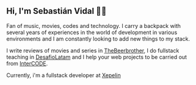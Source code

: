 ## Hi, I'm Sebastián Vidal 🤘🏻

Fan of music, movies, codes and technology. I carry a backpack with several years of experiences in the world of development in various environments and I am constantly looking to add new things to my stack. 

I write reviews of movies and series in [TheBeerbrother](https://thebeerbrother.cl), I do fullstack teaching in [DesafioLatam](https://desafiolatam.com) and I help your web projects to be carried out from [InterCODE](https://intercode.cl).

Currently, i'm a fullstack developer at [Xepelin](https://www.xepelin.com)

